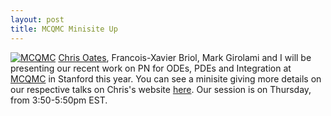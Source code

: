 ```yaml
---
layout: post
title: MCQMC Minisite Up
---
```


[![MCQMC]({{site.baseurl}}/images/MCQMC.png)](http://mcqmc2016.stanford.edu/)
[Chris Oates](http://oates.work/), Francois-Xavier Briol, Mark Girolami and I will be presenting our recent work on PN for ODEs, PDEs and Integration at [MCQMC](http://mcqmc2016.stanford.edu/) in Stanford this year. You can see a minisite giving more details on our respective talks on Chris's website [here](http://oates.work/mcqmc). Our session is on Thursday, from 3:50-5:50pm EST. 